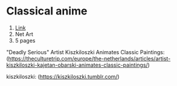 # Classical anime

1. [Link](https://zlc-long.github.io/Zcll.github.io/Index.html)
2. Net Art
3. 5 pages



"Deadly Serious" Artist Kiszkiloszki Animates Classic Paintings:
(https://theculturetrip.com/europe/the-netherlands/articles/artist-kiszkiloszki-kajetan-obarski-animates-classic-paintings/)

kiszkiloszki:
(https://kiszkiloszki.tumblr.com/)


